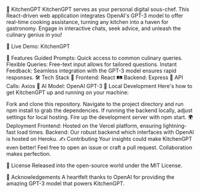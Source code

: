 🍳 KitchenGPT
KitchenGPT serves as your personal digital sous-chef. This React-driven web application integrates OpenAI's GPT-3 model to offer real-time cooking assistance, turning any kitchen into a haven for gastronomy. Engage in interactive chats, seek advice, and unleash the culinary genius in you!

🔗 Live Demo: KitchenGPT

🌟 Features
Guided Prompts: Quick access to common culinary queries.
Flexible Queries: Free-text input allows for tailored questions.
Instant Feedback: Seamless integration with the GPT-3 model ensures rapid responses.
🛠 Tech Stack
🎨 Frontend: React
🛤 Backend: Express
📡 API Calls: Axios
🧠 AI Model: OpenAI GPT-3
🚀 Local Development
Here's how to get KitchenGPT up and running on your machine:

Fork and clone this repository.
Navigate to the project directory and run npm install to grab the dependencies.
If running the backend locally, adjust settings for local hosting.
Fire up the development server with npm start.
🌍 Deployment
Frontend: Hosted on the Vercel platform, ensuring lightning-fast load times.
Backend: Our robust backend which interfaces with OpenAI is hosted on Heroku.
✍️ Contributing
Your insights could make KitchenGPT even better! Feel free to open an issue or craft a pull request. Collaboration makes perfection.

📜 License
Released into the open-source world under the MIT License.

👏 Acknowledgements
A heartfelt thanks to OpenAI for providing the amazing GPT-3 model that powers KitchenGPT.

